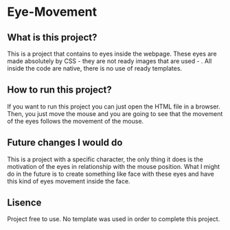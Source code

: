 # Eye-Movement
## What is this project?
This is a project that contains to eyes inside the webpage. These eyes are made absolutely by CSS - they are not ready images that are used - . All inside the code are native, there is no use of ready templates.
## How to run this project?
If you want to run this project you can just open the HTML file in a browser. Then, you just move the mouse and you are going to see that the movement of the eyes follows the movement of the mouse.
## Future changes I would do
This is a project with a specific character, the only thing it does is the motivation of the eyes in relationship with the mouse position. What I might do in the future is to create something like face with these eyes and have this kind of eyes movement inside the face.
## Lisence
Project free to use. No template was used in order to complete this project.
